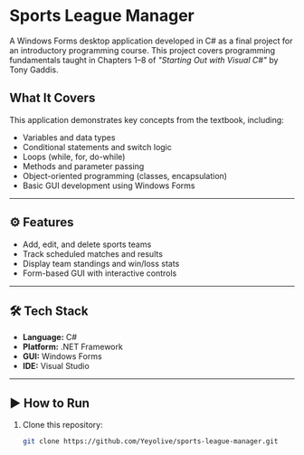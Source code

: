 #  Sports League Manager

A Windows Forms desktop application developed in C# as a final project for an introductory programming course. This project covers programming fundamentals taught in Chapters 1–8 of *"Starting Out with Visual C#"* by Tony Gaddis.

##  What It Covers

This application demonstrates key concepts from the textbook, including:

-  Variables and data types  
-  Conditional statements and switch logic  
-  Loops (while, for, do-while)  
-  Methods and parameter passing  
-  Object-oriented programming (classes, encapsulation)  
-  Basic GUI development using Windows Forms

---

## ⚙ Features

- Add, edit, and delete sports teams
- Track scheduled matches and results
- Display team standings and win/loss stats
- Form-based GUI with interactive controls

---

## 🛠 Tech Stack

- **Language:** C#  
- **Platform:** .NET Framework  
- **GUI:** Windows Forms  
- **IDE:** Visual Studio

---

## ▶ How to Run

1. Clone this repository:
   ```bash
   git clone https://github.com/Yeyolive/sports-league-manager.git
